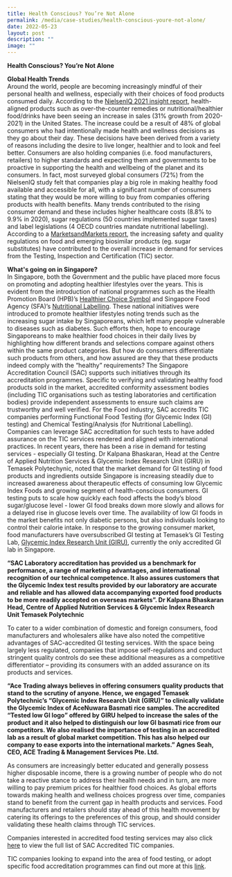 ```yaml
---
title: Health Conscious? You’re Not Alone
permalink: /media/case-studies/health-conscious-youre-not-alone/
date: 2022-05-23
layout: post
description: ""
image: ""
---
```

**Health Conscious? You’re Not Alone**


**Global Health Trends**<br>
Around the world, people are becoming increasingly mindful of their personal health and wellness,  especially with their choices of food products consumed daily. According to the [NielsenIQ 2021 insight report](https://www.nielseniq.com/global/en/insights/report/2021/an-inside-look-into-the-2021-global-consumer-health-and-wellness-revolution/#chapter-1), health-aligned products such as over-the-counter remedies or nutritional/healthier food/drinks have been seeing an increase in sales (31% growth from 2020-2021) in the United States. The increase could be a result of 48% of global consumers who had intentionally made health and wellness decisions as they go about their day. These decisions have been derived from a variety of reasons including the desire to live longer, healthier and to look and feel better.
Consumers are also holding companies (i.e. food manufacturers, retailers) to higher standards and expecting them and governments to be proactive in supporting the health and wellbeing of the planet and its consumers. In fact, most surveyed global consumers (72%) from the NielsenIQ study felt that companies play a big role in making healthy food available and accessible for all, with a significant number of consumers stating that they would be more willing to buy from companies offering products with health benefits. Many trends contributed to the rising consumer demand and these includes higher healthcare costs (8.8% to 9.9% in 2020), sugar regulations (50 countries implemented sugar taxes) and label legislations (4 OECD countries mandate nutritional labelling). According to a [MarketsandMarkets report](https://www.yahoo.com/entertainment/laboratory-proficiency-testing-market-worth-103000546.html), the increasing safety and quality regulations on food and emerging biosimilar products (eg. sugar substitutes) have contributed to the overall increase in demand for services from the Testing, Inspection and Certification (TIC) sector. 

**What's going on in Singapore?**<br>
In Singapore, both the Government and the public have placed more focus on promoting and adopting healthier lifestyles over the years. This is evident from the introduction of national programmes such as the Health Promotion Board (HPB)’s [Healthier Choice Symbol](https://www.hpb.gov.sg/food-beverage/healthier-choice-symbol) and Singapore Food Agency (SFA)’s [Nutritional Labelling](https://www.sfa.gov.sg/food-information/labelling-packaging-information/understanding-food-nutrition-labels). These national initiatives were introduced to promote healthier lifestyles noting trends such as the increasing sugar intake by Singaporeans, which left many people vulnerable to diseases such as diabetes. Such efforts then, hope to encourage Singaporeans to make healthier food choices in their daily lives by highlighting how different brands and selections compare against others within the same product categories. But how do consumers differentiate such products from others, and how assured are they that these products indeed comply with the “healthy” requirements?
The Singapore Accreditation Council (SAC) supports such initiatives through its accreditation programmes. Specific to verifying and validating healthy food products sold in the market, accredited conformity assessment bodies (including TIC organisations such as testing laboratories and certification bodies) provide independent assessments to ensure such claims are trustworthy and well verified. For the Food industry, SAC accredits TIC companies performing Functional Food Testing (for Glycemic Index (GI) testing) and Chemical Testing/Analysis (for Nutritional Labelling). Companies can leverage SAC accreditation for such tests to have added assurance on the TIC services rendered and aligned with international practices. 
In recent years, there has been a rise in demand for testing services - especially GI testing. Dr Kalpana Bhaskaran, Head at the Centre of Applied Nutrition Services &amp; Glycemic Index Research Unit (GIRU) in Temasek Polytechynic, noted that the market demand for GI testing of food products and ingredients outside Singapore is increasing steadily due to increased awareness about therapeutic effects of consuming low Glycemic Index Foods and growing segment of health-conscious consumers. GI testing puts to scale how quickly each food affects the body’s blood sugar/glucose level - lower GI food breaks down more slowly and allows for a delayed rise in glucose levels over time. The availability of low GI foods in the market benefits not only diabetic persons, but also individuals looking to control their calorie intake. In response to the growing consumer market, food manufacturers have oversubscribed GI testing at Temasek’s GI Testing Lab, [Glycemic Index Research Unit (GIRU)](https://www.tp.edu.sg/research-and-industry/centres-of-excellence/centres-under-school-of-applied-science/glycaemic-index-research-unit-giru.html), currently the only accredited GI lab in Singapore. 

**“SAC Laboratory accreditation has provided us a benchmark for performance, a range of marketing advantages, and international recognition of our technical competence. It also assures customers that the Glycemic Index test results provided by our laboratory are accurate and reliable and has allowed data accompanying exported food products to be more readily accepted on overseas markets”. 
Dr Kalpana Bhaskaran
Head, Centre of Applied Nutrition Services &amp; Glycemic Index Research Unit
Temasek Polytechnic**<br>

To cater to a wider combination of domestic and foreign consumers, food manufacturers and wholesalers alike have also noted the competitive advantages of SAC-accredited GI testing services.  With the space being largely less regulated, companies that impose self-regulations and conduct stringent quality controls do see these additional measures as a competitive differentiator – providing its consumers with an added assurance on its products and services. 

**“Ace Trading always believes in offering consumers quality products that stand to the scrutiny of anyone. Hence, we engaged Temasek Polytechnic’s “Glycemic Index Research Unit (GIRU)” to clinically validate the Glycemic Index of AceNuwara Basmati rice samples.
The accredited “Tested low GI logo” offered by GIRU helped to increase the sales of the product and it also helped to distinguish our low GI basmati rice from our competitors. We also realised the importance of testing in an accredited lab as a result of global market competition. This has also helped our company to ease exports into the international markets.”
Agnes Seah, CEO, ACE Trading &amp; Management Services Pte. Ltd.**<br>

As consumers are increasingly better educated and generally possess higher disposable income, there is a growing number of people who do not take a reactive stance to address their health needs and in turn, are more willing to pay premium prices for healthier food choices. As global efforts towards making health and wellness choices progress over time, companies stand to benefit from the current gap in health products and services. Food manufacturers and retailers should stay ahead of this health movement by catering its offerings to the preferences of this group, and should consider validating these health claims through TIC services.   



Companies interested in accredited food testing services may also click [here](https://www.sac-accreditation.gov.sg/accredited-org/certified-cab-companies) to view the full list of SAC Accredited TIC companies.

TIC companies looking to expand into the area of food testing, or adopt specific food accreditation programmes can find out more at this [link](https://sac-accreditations.gov.sg/cab/acab/Pages/ACTL-Overview.aspx?f=LAA&amp;a=LAA001&amp;ss=ALL).